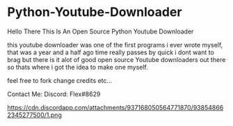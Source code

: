 # Python-Youtube-Downloader

Hello There This Is An Open Source Python Youtube Downloader

this youtube downloader was one of the first programs i ever wrote myself,
that was a year and a half ago time really passes by quick i dont want to brag
but there is it alot of good open source Youtube downloaders out there so thats
where i got the idea to make one myself.

feel free to fork change credits etc...

Contact Me:
Discord: Flex#8629


https://cdn.discordapp.com/attachments/937168050564771870/938548662345277500/1.png
